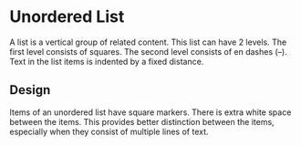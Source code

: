 <!-- @license CC0-1.0 -->

# Unordered List

A list is a vertical group of related content.
This list can have 2 levels.
The first level consists of squares.
The second level consists of en dashes (–).
Text in the list items is indented by a fixed distance.

## Design

Items of an unordered list have square markers.
There is extra white space between the items.
This provides better distinction between the items, especially when they consist of multiple lines of text.
